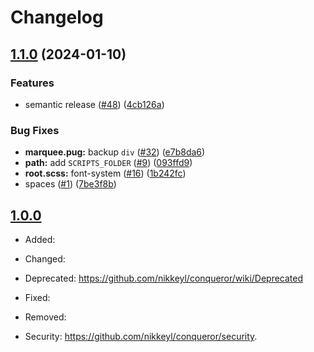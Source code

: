 # Changelog

## [1.1.0](https://github.com/Conqueror-Site-Builder/conqueror/compare/v1.0.0...v1.1.0) (2024-01-10)


### Features

* semantic release ([#48](https://github.com/Conqueror-Site-Builder/conqueror/issues/48)) ([4cb126a](https://github.com/Conqueror-Site-Builder/conqueror/commit/4cb126a949009f3a4b80b97c25c988aaabd69f1d))


### Bug Fixes

* **marquee.pug:** backup `div` ([#32](https://github.com/Conqueror-Site-Builder/conqueror/issues/32)) ([e7b8da6](https://github.com/Conqueror-Site-Builder/conqueror/commit/e7b8da6b181f89ca0d97b2ca98735ff2298556ca))
* **path:** add `SCRIPTS_FOLDER` ([#9](https://github.com/Conqueror-Site-Builder/conqueror/issues/9)) ([093ffd9](https://github.com/Conqueror-Site-Builder/conqueror/commit/093ffd92863d256609fe22b2c56674d33be656bc))
* **root.scss:** font-system ([#16](https://github.com/Conqueror-Site-Builder/conqueror/issues/16)) ([1b242fc](https://github.com/Conqueror-Site-Builder/conqueror/commit/1b242fccaa5b440eab6996cd3426da13318e6423))
* spaces ([#1](https://github.com/Conqueror-Site-Builder/conqueror/issues/1)) ([7be3f8b](https://github.com/Conqueror-Site-Builder/conqueror/commit/7be3f8b310126794eab75d625e2276254f552bbf))

## [1.0.0](https://github.com/Conqueror-Site-Builder/conqueror/tags/v1.0.0)

-   Added:
<!--  -->
-   Changed:
<!--  -->
-   Deprecated: https://github.com/nikkeyl/conqueror/wiki/Deprecated
<!--  -->
-   Fixed:
<!--  -->
-   Removed:
<!--  -->
-   Security: https://github.com/nikkeyl/conqueror/security.
